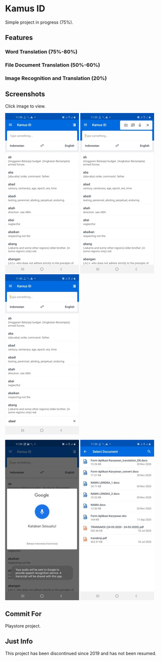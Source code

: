 Kamus ID
=========

Simple project in progress (75%).

Features
-----------

### Word Translation (75%-80%)

### File Document Translation (50%-60%)

### Image Recognition and Translation (20%)


Screenshots
-----------

Click image to view.

[![main refresh](https://github.com/L200130134/KamusID-Project/raw/main/screenshots/preview/Screenshot_20201120-233859_Kamus%20ID.jpg)](https://github.com/L200130134/KamusID-Project/raw/main/screenshots/Screenshot_20201120-233859_Kamus%20ID.jpg)
[![main refresh](https://github.com/L200130134/KamusID-Project/raw/main/screenshots/preview/Screenshot_20201120-233927_Kamus%20ID.jpg)](https://github.com/L200130134/KamusID-Project/raw/main/screenshots/Screenshot_20201120-233927_Kamus%20ID.jpg)
[![main refresh](https://github.com/L200130134/KamusID-Project/raw/main/screenshots/preview/Screenshot_20201120-234014_Kamus%20ID.jpg)](https://github.com/L200130134/KamusID-Project/raw/main/screenshots/Screenshot_20201120-234014_Kamus%20ID.jpg)

[![main refresh](https://github.com/L200130134/KamusID-Project/raw/main/screenshots/preview/Screenshot_20201120-233939_Google.jpg)](https://github.com/L200130134/KamusID-Project/raw/main/screenshots/Screenshot_20201120-233939_Google.jpg)
[![main refresh](https://github.com/L200130134/KamusID-Project/raw/main/screenshots/preview/Screenshot_20201120-233954_Kamus%20ID.jpg)](https://github.com/L200130134/KamusID-Project/raw/main/screenshots/Screenshot_20201120-233954_Kamus%20ID.jpg)

Commit For
-----------
Playstore project.

Just Info
-----------
This project has been discontinued since 2019 and has not been resumed.

